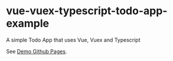 # vue-vuex-typescript-todo-app-example

A simple Todo App that uses Vue, Vuex and Typescript

See [Demo Github Pages](https://colizei.github.io/vue-vuex-typescript-todo-app-example/).
